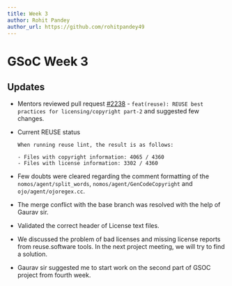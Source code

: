```yaml
---
title: Week 3
author: Rohit Pandey
author_url: https://github.com/rohitpandey49
---
```


# GSoC Week 3

## Updates

- Mentors reviewed pull request [#2238](https://github.com/fossology/fossology/pull/2238) - `feat(reuse): REUSE best practices for licensing/copyright part-2` and suggested few changes.

- Current REUSE status
    ```
    When running reuse lint, the result is as follows:

    - Files with copyright information: 4065 / 4360
    - Files with license information: 3302 / 4360
    ```
- Few doubts were cleared regarding the comment formatting of the `nomos/agent/split_words`, `nomos/agent/GenCodeCopyright` and `ojo/agent/ojoregex.cc`.

- The merge conflict with the base branch was resolved with the help of Gaurav sir.
- Validated the correct header of License text files.

- We discussed the problem of bad licenses and missing license reports from reuse.software tools. In the next project meeting, we will try to find a solution.

- Gaurav sir suggested me to start work on the second part of GSOC project from fourth week.